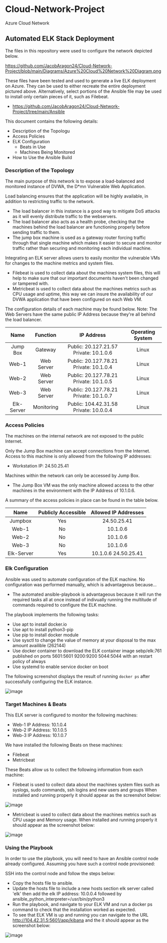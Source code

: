 # Cloud-Network-Project
Azure Cloud Network

## Automated ELK Stack Deployment

The files in this repository were used to configure the network depicted below.

https://github.com/JacobAragon24/Cloud-Network-Project/blob/main/Diagrams/Azure%20Cloud%20Network%20Diagram.png

These files have been tested and used to generate a live ELK deployment on Azure. They can be used to either recreate the entire deployment pictured above. Alternatively, select portions of the Ansible file may be used to install only certain pieces of it, such as Filebeat.

  - https://github.com/JacobAragon24/Cloud-Network-Project/tree/main/Ansible

This document contains the following details:
- Description of the Topologu
- Access Policies
- ELK Configuration
  - Beats in Use
  - Machines Being Monitored
- How to Use the Ansible Build


### Description of the Topology

The main purpose of this network is to expose a load-balanced and monitored instance of DVWA, the D*mn Vulnerable Web Application.

Load balancing ensures that the application will be highly available, in addition to restricting traffic to the network.
- The load balancer in this instance is a good way to mitigate DoS attacks as it will evenly distribute traffic to the webservers. 
- The load balancer also acts as a health probe, checking that the machines behind the load balancer are functioning properly before sending traffic to them. 
- The jump box machine is used as a gateway router forcing traffic through that single machine which makes it easier to secure and monitor traffic rather than securing and monitoring each individual machine.

Integrating an ELK server allows users to easily monitor the vulnerable VMs for changes to the machine metrics and system files.
- Filebeat is used to collect data about the machines system files, this will help to make sure that our important documents haven't been changed or tampered with. 
- Metricbeat is used to collect data about the machines metrics such as CPU usage and uptime, this way we can insure the availability of our DVWA application that have been configured on each Web VM. 

The configuration details of each machine may be found below.
Note: The Web Servers have the same public IP Address because they're all behind the load balancer.

|    Name    |  Function  |               IP Address               | Operating System |
|:----------:|:----------:|:--------------------------------------:|:----------------:|
| Jump Box   |   Gateway  | Public: 20.127.21.57 Private: 10.1.0.6 |       Linux      |
|    Web-1   | Web Server | Public: 20.127.78.21 Private: 10.1.0.4 |       Linux      |
|    Web-2   | Web Server | Public: 20.127.78.21 Private: 10.1.0.5 |       Linux      |
|    Web-3   | Web Server | Public: 20.127.78.21 Private: 10.1.0.7 |       Linux      |
| Elk-Server | Monitoring | Public: 104.42.31.58 Private: 10.0.0.4 |       Linux      |

### Access Policies

The machines on the internal network are not exposed to the public Internet. 

Only the Jump Box machine can accept connections from the Internet. Access to this machine is only allowed from the following IP addresses:
- Workstation IP: 24.50.25.41

Machines within the network can only be accessed by Jump Box.
- The Jump Box VM was the only machine allowed access to the other machines in the environment with the IP Address of 10.1.0.6. 

A summary of the access policies in place can be found in the table below.

|    Name    | Publicly Accessible | Allowed IP Addresses |
|:----------:|:-------------------:|:--------------------:|
|   Jumpbox  |         Yes         |      24.50.25.41     |
|    Web-1   |          No         |       10.1.0.6       |
|    Web-2   |          No         |       10.1.0.6       |
|    Web-3   |          No         |       10.1.0.6       |
| Elk-Server |         Yes         | 10.1.0.6 24.50.25.41 |

### Elk Configuration

Ansible was used to automate configuration of the ELK machine. No configuration was performed manually, which is advantageous because...
- The automated ansible-playbook is advantageous because it will run the required tasks all at once instead of indivually running the multitude of commands required to configure the ELK machine.  

The playbook implements the following tasks:
- Use apt to install docker.io
- Use apt to install python3-pip
- Use pip to install docker module 
- Use sysctl to change the value of memory at your disposal to the max amount availible (262144)
- Use docker container to download the ELK container image sebp/elk:761 published on ports 5601:5601 9200:9200 5044:5044 with an restart policy of always
- Use systemd to enable service docker on boot

The following screenshot displays the result of running `docker ps` after successfully configuring the ELK instance.

![image](https://user-images.githubusercontent.com/93610565/157108073-13e8f5b3-68d7-40b4-a397-ff1fcd5627c8.png)

### Target Machines & Beats
This ELK server is configured to monitor the following machines:
- Web-1 IP Address: 10.1.0.4
- Web-2 IP Address: 10.1.0.5
- Web-3 IP Address: 10.1.0.7

We have installed the following Beats on these machines:
- Filebeat
- Metricbeat

These Beats allow us to collect the following information from each machine:
- Filebeat is used to collect data about the machines system files such as syslogs, sudo commands, ssh logins and new users and groups When installed and running properly it should appear as the screenshot below: 

![image](https://user-images.githubusercontent.com/93610565/157132660-8b038692-4325-4078-80f8-e0bf350787cc.png)


- Metricbeat is used to collect data about the machines metrics such as CPU usage and Memory usage. When installed and running properly it should appear as the screenshot below:

![image](https://user-images.githubusercontent.com/93610565/157132343-2d2b052f-71c3-42f6-8296-95a76245a624.png)



### Using the Playbook
In order to use the playbook, you will need to have an Ansible control node already configured. Assuming you have such a control node provisioned: 

SSH into the control node and follow the steps below:
- Copy the hosts file to ansible.
- Update the hosts file to include a new hosts section elk server called 'elk' then add the elk IP address: 10.0.0.4 followed by ansible_python_interpreter=/usr/bin/python3
- Run the playbook, and navigate to your ELK VM and run a docker ps command to check that the installation worked as expected.
- To see that ELK VM is up and running you can navigate to the URL http://104.42.31.5:5601/app/kibana and the it should appear as the screenshot below: 

![image](https://user-images.githubusercontent.com/93610565/157131755-ca3c9941-f1a9-476a-ac58-d9e3f50649d7.png)

